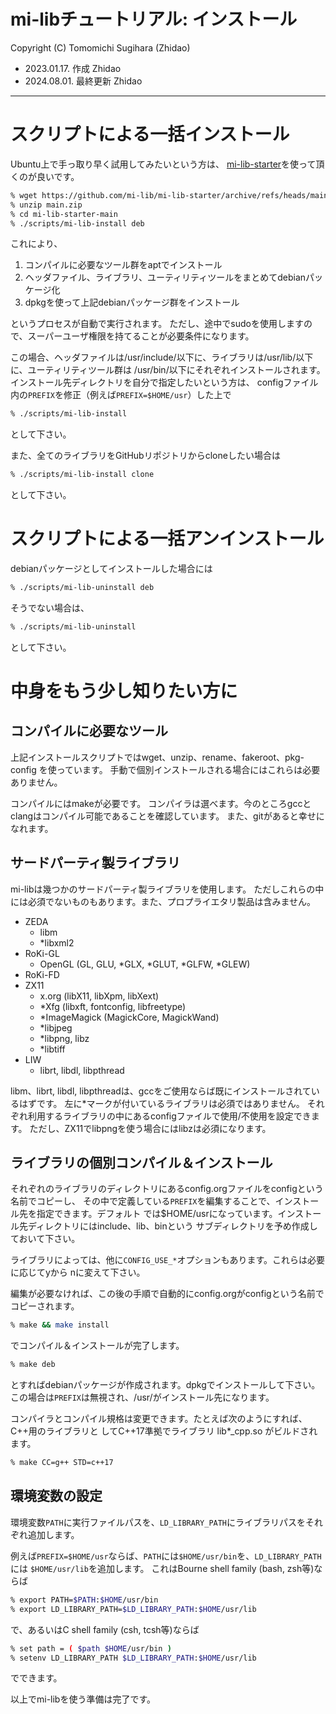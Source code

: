 mi-libチュートリアル: インストール
====================================================================================================
Copyright (C) Tomomichi Sugihara (Zhidao)

 - 2023.01.17. 作成 Zhidao
 - 2024.08.01. 最終更新 Zhidao
 
----------------------------------------------------------------------------------------------------

# スクリプトによる一括インストール

Ubuntu上で手っ取り早く試用してみたいという方は、
[mi-lib-starter](https://github.com/mi-lib/mi-lib-starter)を使って頂くのが良いです。

```sh
% wget https://github.com/mi-lib/mi-lib-starter/archive/refs/heads/main.zip
% unzip main.zip
% cd mi-lib-starter-main
% ./scripts/mi-lib-install deb
```

これにより、

 1. コンパイルに必要なツール群をaptでインストール
 1. ヘッダファイル、ライブラリ、ユーティリティツールをまとめてdebianパッケージ化
 1. dpkgを使って上記debianパッケージ群をインストール

というプロセスが自動で実行されます。
ただし、途中でsudoを使用しますので、スーパーユーザ権限を持てることが必要条件になります。

この場合、ヘッダファイルは/usr/include/以下に、ライブラリは/usr/lib/以下に、ユーティリティツール群は
/usr/bin/以下にそれぞれインストールされます。インストール先ディレクトリを自分で指定したいという方は、
configファイル内の`PREFIX`を修正（例えば`PREFIX=$HOME/usr`）した上で
```sh
% ./scripts/mi-lib-install
```
として下さい。

また、全てのライブラリをGitHubリポジトリからcloneしたい場合は
```sh
% ./scripts/mi-lib-install clone
```
として下さい。

# スクリプトによる一括アンインストール

debianパッケージとしてインストールした場合には
```sh
% ./scripts/mi-lib-uninstall deb
```
そうでない場合は、
```sh
% ./scripts/mi-lib-uninstall
```
として下さい。

# 中身をもう少し知りたい方に

## コンパイルに必要なツール

上記インストールスクリプトではwget、unzip、rename、fakeroot、pkg-config を使っています。
手動で個別インストールされる場合にはこれらは必要ありません。

コンパイルにはmakeが必要です。
コンパイラは選べます。今のところgccとclangはコンパイル可能であることを確認しています。
また、gitがあると幸せになれます。

## サードパーティ製ライブラリ

mi-libは幾つかのサードパーティ製ライブラリを使用します。
ただしこれらの中には必須でないものもあります。また、プロプライエタリ製品は含みません。

 - ZEDA
   - libm
   - \*libxml2
 - RoKi-GL
   - OpenGL (GL, GLU, \*GLX, \*GLUT, \*GLFW, \*GLEW)
 - RoKi-FD
 - ZX11
   - x.org (libX11, libXpm, libXext)
   - \*Xfg (libxft, fontconfig, libfreetype)
   - \*ImageMagick (MagickCore, MagickWand)
   - \*libjpeg
   - \*libpng, libz
   - \*libtiff
 - LIW
   - librt, libdl, libpthread

libm、librt, libdl, libpthreadは、gccをご使用ならば既にインストールされているはずです。
左に\*マークが付いているライブラリは必須ではありません。
それぞれ利用するライブラリの中にあるconfigファイルで使用/不使用を設定できます。
ただし、ZX11でlibpngを使う場合にはlibzは必須になります。

## ライブラリの個別コンパイル＆インストール

それぞれのライブラリのディレクトリにあるconfig.orgファイルをconfigという名前でコピーし、
その中で定義している`PREFIX`を編集することで、インストール先を指定できます。デフォルト
では\$HOME/usrになっています。インストール先ディレクトリにはinclude、lib、binという
サブディレクトリを予め作成しておいて下さい。

ライブラリによっては、他に`CONFIG_USE_*`オプションもあります。これらは必要に応じてyから
nに変えて下さい。

編集が必要なければ、この後の手順で自動的にconfig.orgがconfigという名前でコピーされます。

```sh
% make && make install
```
でコンパイル＆インストールが完了します。

```sh
% make deb
```
とすればdebianパッケージが作成されます。dpkgでインストールして下さい。
この場合は`PREFIX`は無視され、/usr/がインストール先になります。

コンパイラとコンパイル規格は変更できます。たとえば次のようにすれば、C++用のライブラリと
してC++17準拠でライブラリ lib*_cpp.so がビルドされます。

```sh
% make CC=g++ STD=c++17
```

## 環境変数の設定

環境変数`PATH`に実行ファイルパスを、`LD_LIBRARY_PATH`にライブラリパスをそれぞれ追加します。

例えば`PREFIX=$HOME/usr`ならば、`PATH`には`$HOME/usr/bin`を、`LD_LIBRARY_PATH`には
`$HOME/usr/lib`を追加します。
これはBourne shell family (bash, zsh等)ならば

```sh
% export PATH=$PATH:$HOME/usr/bin
% export LD_LIBRARY_PATH=$LD_LIBRARY_PATH:$HOME/usr/lib
```

で、あるいはC shell family (csh, tcsh等)ならば

```sh
% set path = ( $path $HOME/usr/bin )
% setenv LD_LIBRARY_PATH $LD_LIBRARY_PATH:$HOME/usr/lib
```

でできます。

以上でmi-libを使う準備は完了です。
